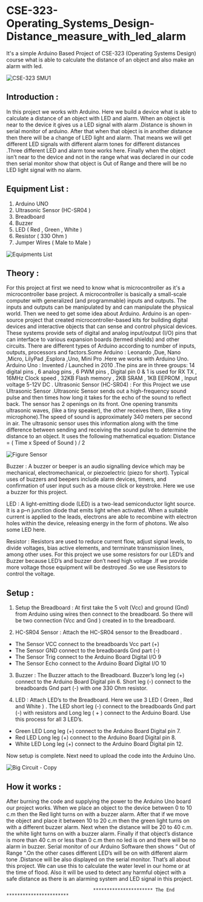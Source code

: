 # CSE-323-Operating_Systems_Design-Distance_measure_with_led_alarm
It's a simple Arduino Based Project of CSE-323 (Operating Systems Design) course what is able to calculate the distance of an object and also make an alarm with led.



![CSE-323 SMU1](https://user-images.githubusercontent.com/48995708/72976230-6728c700-3dfc-11ea-8e52-83a2b3c5acaa.jpg)

## Introduction :
In this project we works with Arduino. Here we build a device what is able to calculate a distance
of an object with LED and alarm. When an object is near to the device it gives us a LED signal
with alarm .Distance is shown in serial monitor of arduino. After that when that object is in another
distance then there will be a change of LED light and alarm. That means we will get different LED
signals with different alarm tones for different distances .Three different LED and alarm tone
works here. Finally when the object isn’t near to the device and not in the range what was declared
in our code then serial monitor show that object is Out of Range and there will be no LED light
signal with no alarm.


## Equipment List :
1. Arduino UNO
2. Ultrasonic Sensor (HC-SR04 )
3. Breadboard
4. Buzzer
5. LED ( Red , Green , White )
6. Resistor ( 330 Ohm )
7. Jumper Wires ( Male to Male )



![Equipments List](https://user-images.githubusercontent.com/48995708/72976462-d9011080-3dfc-11ea-9f8f-cb908781f5b1.png)



## Theory :

For this project at first we need to know what is microcontroller as it's a microcontroller base
project. A microcontroller is basically a small-scale computer with generalized (and
programmable) inputs and outputs. The inputs and outputs can be manipulated by and can
manipulate the physical world. Then we need to get some idea about Arduino. Arduino is an
open-source project that created microcontroller-based kits for building digital devices and
interactive objects that can sense and control physical devices. These systems provide sets of
digital and analog input/output (I/O) pins that can interface to various expansion boards (termed
shields) and other circuits. There are different types of Arduino according to number of inputs,
outputs, processors and factors.Some Arduino : Leonardo ,Due, Nano ,Micro, LilyPad ,Esplora
,Uno, Mini Pro .Here we works with Arduino Uno.
Arduino Uno : Invented / Launched in 2010 .The pins are in three groups: 14 digital pins , 6
analog pins , 6 PWM pins , Digital pin 0 & 1 is used for RX TX , 16MHz Clock speed , 32KB
Flash memory , 2KB SRAM , 1KB EEPROM , Input voltage 5-12V DC .
Ultrasonic Sensor (HC-SR04) : For this Project we use Ultrasonic Sensor .Ultrasonic Sensor
sends out a high-frequency sound pulse and then times how long it takes for the echo of the
sound to reflect back. The sensor has 2 openings on its front. One opening transmits ultrasonic
waves, (like a tiny speaker), the other receives them, (like a tiny microphone).The speed of
sound is approximately 340 meters per second in air. The ultrasonic sensor uses this information
along with the time difference between sending and receiving the sound pulse to determine the
distance to an object. It uses the following mathematical equation:
Distance = ( Time x Speed of Sound ) / 2


![Figure Sensor](https://user-images.githubusercontent.com/48995708/72976729-54fb5880-3dfd-11ea-9e5b-3094967fb163.png)


Buzzer : A buzzer or beeper is an audio signalling device which may be mechanical,
electromechanical, or piezoelectric (piezo for short). Typical uses of buzzers and beepers include
alarm devices, timers, and confirmation of user input such as a mouse click or keystroke. Here
we use a buzzer for this project.

LED : A light-emitting diode (LED) is a two-lead semiconductor light source. It is a p–n
junction diode that emits light when activated. When a suitable current is applied to the leads,
electrons are able to recombine with electron holes within the device, releasing energy in the
form of photons. We also some LED here.

Resistor : Resistors are used to reduce current flow, adjust signal levels, to divide voltages, bias
active elements, and terminate transmission lines, among other uses. For this project we use
some resistors for our LED’s and Buzzer because LED’s and buzzer don’t need high voltage .If
we provide more voltage those equipment will be destroyed .So we use Resistors to control the
voltage.



## Setup :

1. Setup the Breadboard : At first take the 5 volt (Vcc) and ground (Gnd) from Arduino
using wires then connect to the breadboard. So there will be two connection (Vcc and
Gnd ) created in to the breadboard.

2. HC-SR04 Sensor : Attach the HC-SR04 sensor to the Breadboard .
- The Sensor VCC connect to the breadboards Vcc part (+)
- The Sensor GND connect to the breadboards Gnd part (-)
- The Sensor Trig connect to the Arduino Board Digital I/O 9
- The Sensor Echo connect to the Arduino Board Digital I/O 10

3. Buzzer : The Buzzer attach to the Breadboard. Buzzer’s long leg (+) connect to the
Arduino Board Digital pin 6. Short leg (-) connect to the breadboards Gnd part (-) with
one 330 Ohm resistor.

4. LED : Attach LED’s to the Breadboard. Here we use 3 LED ( Green , Red and White ) .
The LED short leg (-) connect to the breadboards Gnd part (-) with resistors and Long leg
( + ) connect to the Arduino Board. Use this process for all 3 LED’s.
- Green LED Long leg (+) connect to the Arduino Board Digital pin 7.
- Red LED Long leg (+) connect to the Arduino Board Digital pin 8.
- White LED Long leg (+) connect to the Arduino Board Digital pin 12.

Now setup is complete. Next need to upload the code into the Arduino Uno.



![Big Circuit - Copy](https://user-images.githubusercontent.com/48995708/72977074-ecf94200-3dfd-11ea-91a7-9bbeb5140f72.jpg)


## How it works :

After burning the code and supplying the power to the Arduino Uno board our project works.
When we place an object to the device between 0 to 10 c.m then the Red light turns on with a
buzzer alarm. After that if we move the object and place it between 10 to 20 c.m then the green
light turns on with a different buzzer alarm. Next when the distance will be 20 to 40 c.m. the white
light turns on with a buzzer alarm. Finally if that object’s distance is more than 40 c.m or less than
0 c.m then no led is on and there will be no alarm in buzzer. Serial monitor of our Arduino Software
then shows “ Out of Range “.On the other cases different LED’s will be on with different alarm
tone .Distance will be also displayed on the serial monitor. That’s all about this project.
We can use this to calculate the water level in our home or at the time of flood. Also it will be
used to detect any harmful object with a safe distance as there is an alarming system and LED
signal in this project.




                                    ********************** The End ***********************
